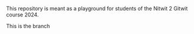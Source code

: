 This repository is meant as a playground for students of the Nitwit 2 Gitwit course 2024.


This is the branch
